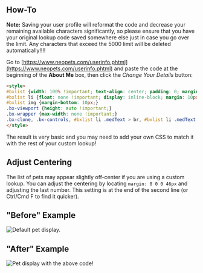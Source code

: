 ## How-To

**Note:** Saving your user profile will reformat the code and decrease your remaining available characters significantly, so please ensure that you have your original lookup code saved somewhere else just in case you go over the limit. Any characters that exceed the 5000 limit will be deleted automatically!!!!


Go to [https://www.neopets.com/userinfo.phtml](https://www.neopets.com/userinfo.phtml) and paste the code at the beginning of the **About Me** box, then click the *Change Your Details* button:

```html
<style>
#bxlist {width: 100% !important; text-align: center; padding: 0; margin: 0 0 0 46px;}
#bxlist li {float: none !important; display: inline-block; margin: 10px!important;}
#bxlist img {margin-bottom: 10px;}
.bx-viewport {height: auto !important;}
.bx-wrapper {max-width: none !important;}
.bx-clone, .bx-controls, #bxlist li .medText > br, #bxlist li .medText > hr {display: none !important;}
</style>
```

The result is very basic and you may need to add your own CSS to match it with the rest of your custom lookup!

## Adjust Centering
The list of pets may appear slightly off-center if you are using a custom lookup. You can adjust the centering by locating `margin: 0 0 0 46px` and adjusting the last number. This setting is at the end of the second line (or Ctrl/Cmd F to find it quicker).

## "Before" Example

![Default pet display.](https://imgur.com/cV7YgHA.png)


## "After" Example

![Pet display with the above code!](https://imgur.com/V1WKpQQ.png)